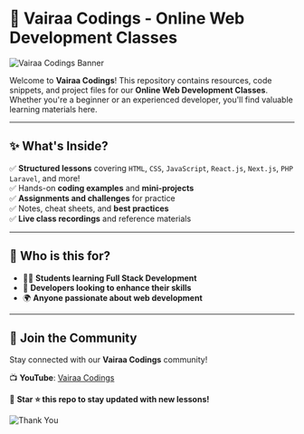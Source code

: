 # 🚀 Vairaa Codings - Online Web Development Classes  

![Vairaa Codings Banner](https://media.giphy.com/media/v1.Y2lkPTc5MGI3NjExbjAxZG0zdHk0czdzcHgzNnU0cXM2cHhuZmEybmYyMTdiOXV6b2RjNSZlcD12MV9naWZzX3NlYXJjaCZjdD1n/qgQUggAC3Pfv687qPC/giphy.gif)  

Welcome to **Vairaa Codings**! This repository contains resources, code snippets, and project files for our **Online Web Development Classes**. Whether you're a beginner or an experienced developer, you'll find valuable learning materials here.  

---

## ✨ What's Inside?  

✅ **Structured lessons** covering `HTML`, `CSS`, `JavaScript`, `React.js`, `Next.js`, `PHP Laravel`, and more!  
✅ Hands-on **coding examples** and **mini-projects**  
✅ **Assignments and challenges** for practice  
✅ Notes, cheat sheets, and **best practices**  
✅ **Live class recordings** and reference materials  

---

## 🎯 Who is this for?  

- 🧑‍💻 **Students learning Full Stack Development**  
- 🚀 **Developers looking to enhance their skills**  
- 🌍 **Anyone passionate about web development**  

---

## 🔗 Join the Community  

Stay connected with our **Vairaa Codings** community!  

📺 **YouTube**: [Vairaa Codings](https://www.youtube.com/@VairaaCodings)  

💖 **Star ⭐ this repo to stay updated with new lessons!**  

![Thank You](https://media.giphy.com/media/jpVnC65DmYeyRL4LHS/giphy.gif)  

